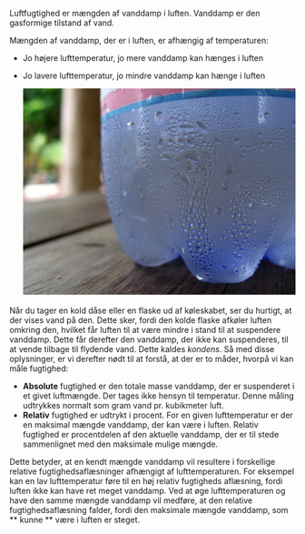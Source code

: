 Luftfugtighed er mængden af vanddamp i luften. Vanddamp er den gasformige tilstand af vand.

Mængden af vanddamp, der er i luften, er afhængig af temperaturen:
- Jo højere lufttemperatur, jo mere vanddamp kan hænges i luften
- Jo lavere lufttemperatur, jo mindre vanddamp kan hænge i luften

    ![](images/condensation.jpg)

Når du tager en kold dåse eller en flaske ud af køleskabet, ser du hurtigt, at der vises vand på den. Dette sker, fordi den kolde flaske afkøler luften omkring den, hvilket får luften til at være mindre i stand til at suspendere vanddamp. Dette får derefter den vanddamp, der ikke kan suspenderes, til at vende tilbage til flydende vand. Dette kaldes *kondens*. Så med disse oplysninger, er vi derefter nødt til at forstå, at der er to måder, hvorpå vi kan måle fugtighed:

- **Absolute** fugtighed er den totale masse vanddamp, der er suspenderet i et givet luftmængde. Der tages ikke hensyn til temperatur. Denne måling udtrykkes normalt som gram vand pr. kubikmeter luft.
- **Relativ** fugtighed er udtrykt i procent. For en given lufttemperatur er der en maksimal mængde vanddamp, der kan være i luften. Relativ fugtighed er procentdelen af den aktuelle vanddamp, der er til stede sammenlignet med den maksimale mulige mængde.

Dette betyder, at en kendt mængde vanddamp vil resultere i forskellige relative fugtighedsaflæsninger afhængigt af lufttemperaturen. For eksempel kan en lav lufttemperatur føre til en høj relativ fugtigheds aflæsning, fordi luften ikke kan have ret meget vanddamp. Ved at øge lufttemperaturen og have den samme mængde vanddamp vil medføre, at den relative fugtighedsaflæsning falder, fordi den maksimale mængde vanddamp, som ** kunne ** være i luften er steget.

